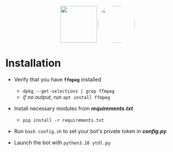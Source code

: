  <p align="center"><img src="https://i.ibb.co/t2G4S3c/youtube-dl-server-icon.png" width="100" align="center"> <img src="https://imgs.search.brave.com/bVcFcJWc4eHdW6PD4jN1OfbRjMbw4Do148_jzG3z5Ok/rs:fit:200:200:1/g:ce/aHR0cHM6Ly9jZG4t/MS53ZWJjYXRhbG9n/LmlvL2NhdGFsb2cv/YW5vbmZpbGVzL2Fu/b25maWxlcy1pY29u/LWZpbGxlZC5wbmc" style="border-radius: 42%" width="100" align="center"></p>

# Installation

*	Verify that you have **`ffmpeg`** installed
	*	`dpkg --get-selections | grep ffmpeg`
	*	*if no output, run* `apt install ffmpeg`

*	Install necessary modules from ***requirements.txt***
	*	`pip install -r requirements.txt`

*	Run `bash config.sh` to set your bot's private token in ***config.py***

*	Launch the bot with `python3.10 ytdl.py`
